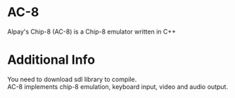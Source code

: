 # AC-8
Alpay's Chip-8 (AC-8) is a Chip-8 emulator written in C++

# Additional Info
You need to download sdl library to compile. \
AC-8 implements chip-8 emulation, keyboard input, video and audio output.
